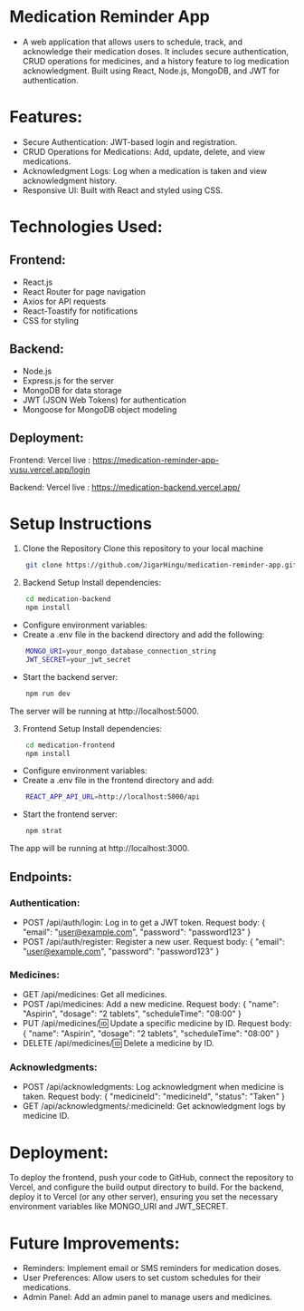 # Medication Reminder App
- A web application that allows users to schedule, track, and acknowledge their medication doses. It includes secure authentication, CRUD operations for medicines, and a history feature to log medication acknowledgment. Built using React, Node.js, MongoDB, and JWT for authentication.

# Features:

- Secure Authentication: JWT-based login and registration.
- CRUD Operations for Medications: Add, update, delete, and view medications.
- Acknowledgment Logs: Log when a medication is taken and view acknowledgment history.
- Responsive UI: Built with React and styled using CSS.

# Technologies Used:

## Frontend:

- React.js
- React Router for page navigation
- Axios for API requests
- React-Toastify for notifications
- CSS for styling

## Backend:

- Node.js
- Express.js for the server
- MongoDB for data storage
- JWT (JSON Web Tokens) for authentication
- Mongoose for MongoDB object modeling

## Deployment:

Frontend: Vercel
live : https://medication-reminder-app-vusu.vercel.app/login

Backend: Vercel
live : https://medication-backend.vercel.app/

# Setup Instructions

1. Clone the Repository
Clone this repository to your local machine
```bash
    git clone https://github.com/JigarHingu/medication-reminder-app.git
```

2. Backend Setup
Install dependencies:
```bash
    cd medication-backend
    npm install
```    

- Configure environment variables:
- Create a .env file in the backend directory and add the following:

```bash
    MONGO_URI=your_mongo_database_connection_string
    JWT_SECRET=your_jwt_secret
```

- Start the backend server:

```bash
    npm run dev
```
The server will be running at http://localhost:5000.

3. Frontend Setup
Install dependencies:

```bash
    cd medication-frontend
    npm install
```

- Configure environment variables:
- Create a .env file in the frontend directory and add:

```bash
    REACT_APP_API_URL=http://localhost:5000/api
```

- Start the frontend server:

```bash
    npm strat
```
The app will be running at http://localhost:3000.


## Endpoints:

### Authentication:

- POST /api/auth/login: Log in to get a JWT token.
Request body: { "email": "user@example.com", "password": "password123" }
- POST /api/auth/register: Register a new user.
Request body: { "email": "user@example.com", "password": "password123" }

### Medicines:

- GET /api/medicines: Get all medicines.
- POST /api/medicines: Add a new medicine.
Request body: { "name": "Aspirin", "dosage": "2 tablets", "scheduleTime": "08:00" }
- PUT /api/medicines/:id: Update a specific medicine by ID.
Request body: { "name": "Aspirin", "dosage": "2 tablets", "scheduleTime": "08:00" }
- DELETE /api/medicines/:id: Delete a medicine by ID.

### Acknowledgments:

- POST /api/acknowledgments: Log acknowledgment when medicine is taken.
Request body: { "medicineId": "medicineId", "status": "Taken" }
- GET /api/acknowledgments/:medicineId: Get acknowledgment logs by medicine ID.

# Deployment:

To deploy the frontend, push your code to GitHub, connect the repository to Vercel, and configure the build output directory to build. For the backend, deploy it to Vercel (or any other server), ensuring you set the necessary environment variables like MONGO_URI and JWT_SECRET.

# Future Improvements:

- Reminders: Implement email or SMS reminders for medication doses.
- User Preferences: Allow users to set custom schedules for their medications.
- Admin Panel: Add an admin panel to manage users and medicines.